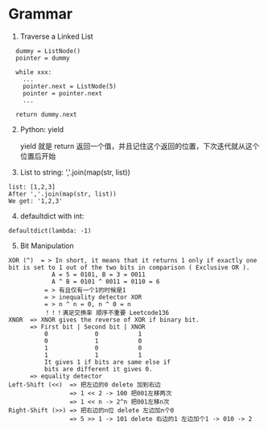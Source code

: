 # Grammar

1. Traverse a Linked List
```
  dummy = ListNode()
  pointer = dummy
  
  while xxx:
    ...
    pointer.next = ListNode(5)
    pointer = pointer.next
    ...
  
  return dummy.next
```

2. Python: yield
   
   yield 就是 return 返回一个值，并且记住这个返回的位置，下次迭代就从这个位置后开始
   
   
3. List to string: ','.join(map(str, list))
```
list: [1,2,3]
After ','.join(map(str, list))
We get: '1,2,3'
```

4. defaultdict with int: 
```
defaultdict(lambda: -1)
```

5. Bit Manipulation
```
XOR (^)  = > In short, it means that it returns 1 only if exactly one bit is set to 1 out of the two bits in comparison ( Exclusive OR ).
            A = 5 = 0101, B = 3 = 0011
            A ^ B = 0101 ^ 0011 = 0110 = 6
          = > 有且仅有一个1的时候是1
          = > inequality detector XOR 
          = > n ^ n = 0, n ^ 0 = n
          ！！！满足交换率 顺序不重要 Leetcode136
XNOR  => XNOR gives the reverse of XOR if binary bit. 
      => First bit | Second bit | XNOR  
          0             0           1
          0             1           0
          1             0           0
          1             1           1
          It gives 1 if bits are same else if  
          bits are different it gives 0.
      => equality detector
Left-Shift (<<)  => 把左边的0 delete 加到右边
                 => 1 << 2 -> 100 把001左移两次
                 => 1 << n -> 2^n 把001左移n次
Right-Shift (>>) => 把右边的n位 delete 左边加n个0
                 => 5 >> 1 -> 101 delete 右边的1 左边加个1 -> 010 -> 2
```


